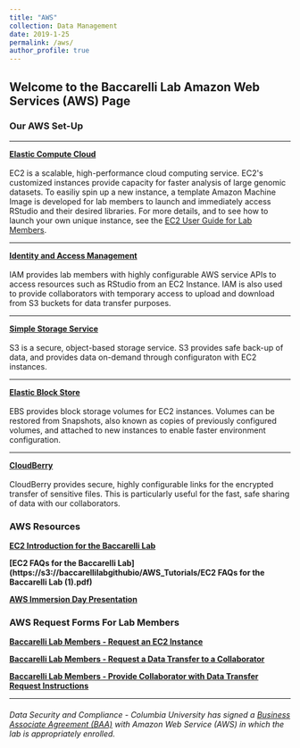 ```yaml
---
title: "AWS"
collection: Data Management
date: 2019-1-25
permalink: /aws/
author_profile: true
---
```


## Welcome to the Baccarelli Lab Amazon Web Services (AWS) Page


### **Our AWS Set-Up**

--- 
**[Elastic Compute Cloud](https://aws.amazon.com/ec2/)** <br/>
<br>EC2 is a scalable, high-performance cloud computing service. EC2's customized instances provide capacity for faster analysis of large genomic datasets. To easiliy spin up a new instance, a template Amazon Machine Image is developed for lab members to launch and immediately access RStudio and their desired libraries. For more details, and to see how to launch your own unique instance, see the [EC2 User Guide for Lab Members](https://s3.amazonaws.com/baccarellilabgithubio/AWS_Tutorials/Amazon+Web+Services+(AWS)+-+EC2+Configurations+for+Lab+Members.pdf).

---
**[Identity and Access Management](https://aws.amazon.com/iam/)** <br/>
<br>IAM provides lab members with highly configurable AWS service APIs to access resources such as RStudio from an EC2 Instance. IAM is also used to provide collaborators with temporary access to upload and download from S3 buckets for data transfer purposes.

---
**[Simple Storage Service](https://aws.amazon.com/s3/)** <br/>
<br>S3 is a secure, object-based storage service. S3 provides safe back-up of data, and provides data on-demand through configuraton with EC2 instances.

---
**[Elastic Block Store](https://aws.amazon.com/ebs/)** <br/>
<br>EBS provides block storage volumes for EC2 instances. Volumes can be restored from Snapshots, also known as  copies of previously configured volumes, and attached to new instances to enable faster environment configuration.

---
**[CloudBerry](https://www.cloudberrylab.com/solutions/cloud-storage/amazon-s3.aspx)** <br/>
<br>CloudBerry provides secure, highly configurable links for the encrypted transfer of sensitive files. This is particularly useful for the fast, safe sharing of data with our collaborators.

### **AWS Resources**

**[EC2 Introduction for the Baccarelli Lab](https://s3.amazonaws.com/baccarellilabgithubio/AWS_Tutorials/Amazon+Web+Services+(AWS)+-+EC2+Configurations+for+Lab+Members.pdf)**<br/>

**[EC2 FAQs for the Baccarelli Lab](https://s3://baccarellilabgithubio/AWS_Tutorials/EC2 FAQs for the Baccarelli Lab (1).pdf)**<br/>

**[AWS Immersion Day Presentation](https://s3.amazonaws.com/baccarellilabgithubio/AWS_Tutorials/AWS+Immersion+Day+Slideshow_JK.pptx)**<br/>

### **AWS Request Forms For Lab Members**

**[Baccarelli Lab Members - Request an EC2 Instance](https://baccarellilab.wufoo.com/forms/m1gksev10pcj0dq/)**

**[Baccarelli Lab Members - Request a Data Transfer to a Collaborator](https://baccarellilab.wufoo.com/forms/qf541g70vfv5w9/)**

**[Baccarelli Lab Members - Provide Collaborator with Data Transfer Request Instructions](https://baccarellilab.github.io/datamanagement/)**

---
###### Data Security and Compliance - Columbia University has signed a [Business Associate Agreement (BAA)](https://cuit.columbia.edu/aws) with Amazon Web Service (AWS) in which the lab is appropriately enrolled.
